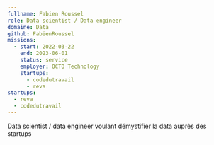 ```yaml
---
fullname: Fabien Roussel
role: Data scientist / Data engineer
domaine: Data
github: FabienRoussel
missions:
  - start: 2022-03-22
    end: 2023-06-01
    status: service
    employer: OCTO Technology
    startups:
      - codedutravail
      - reva
startups:
  - reva
  - codedutravail
---
```

Data scientist / data engineer voulant démystifier la data auprès des startups